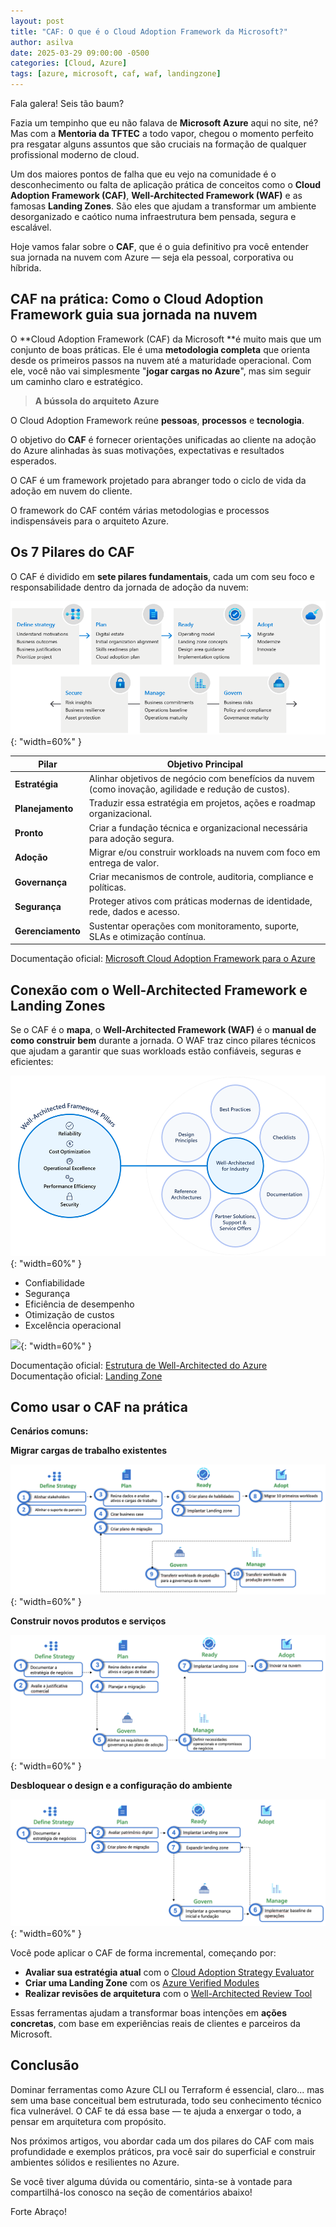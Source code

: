 ```yaml
---
layout: post
title: "CAF: O que é o Cloud Adoption Framework da Microsoft?"
author: asilva
date: 2025-03-29 09:00:00 -0500
categories: [Cloud, Azure]
tags: [azure, microsoft, caf, waf, landingzone]
---
```


Fala galera! Seis tão baum?

Fazia um tempinho que eu não falava de **Microsoft Azure** aqui no site, né? Mas com a **Mentoria da TFTEC** a todo vapor, chegou o momento perfeito pra resgatar alguns assuntos que são cruciais na formação de qualquer profissional moderno de cloud.

Um dos maiores pontos de falha que eu vejo na comunidade é o desconhecimento ou falta de aplicação prática de conceitos como o **Cloud Adoption Framework (CAF)**, **Well-Architected Framework (WAF)** e as famosas **Landing Zones**. São eles que ajudam a transformar um ambiente desorganizado e caótico numa infraestrutura bem pensada, segura e escalável.

Hoje vamos falar sobre o **CAF**, que é o guia definitivo pra você entender sua jornada na nuvem com Azure — seja ela pessoal, corporativa ou híbrida.

## **CAF na prática: Como o Cloud Adoption Framework guia sua jornada na nuvem**

O **Cloud Adoption Framework (CAF) da Microsoft **é muito mais que um conjunto de boas práticas. Ele é uma **metodologia completa** que orienta desde os primeiros passos na nuvem até a maturidade operacional. Com ele, você não vai simplesmente "**jogar cargas no Azure**", mas sim seguir um caminho claro e estratégico.

> **A bússola do arquiteto Azure**

O Cloud Adoption Framework reúne **pessoas**, **processos** e **tecnologia**.

O objetivo do **CAF** é fornecer orientações unificadas ao cliente na adoção do Azure alinhadas às suas motivações, expectativas e resultados esperados.

O CAF é um framework projetado para abranger todo o ciclo de vida da adoção em nuvem do cliente. 

O framework do CAF contém várias metodologias e processos indispensáveis para o arquiteto Azure.

## **Os 7 Pilares do CAF**

O CAF é dividido em **sete pilares fundamentais**, cada um com seu foco e responsabilidade dentro da jornada de adoção da nuvem:

![](/assets/img/109/caf01.png){: "width=60%" }

| **Pilar**           |  **Objetivo Principal**                                                                              |
|---------------------|------------------------------------------------------------------------------------------------------|
| **Estratégia**      | Alinhar objetivos de negócio com benefícios da nuvem (como inovação, agilidade e redução de custos). |
| **Planejamento**    | Traduzir essa estratégia em projetos, ações e roadmap organizacional.                                |
| **Pronto**          | Criar a fundação técnica e organizacional necessária para adoção segura.                             |
| **Adoção**          | Migrar e/ou construir workloads na nuvem com foco em entrega de valor.                               |
| **Governança**      | Criar mecanismos de controle, auditoria, compliance e políticas.                                     |
| **Segurança**       | Proteger ativos com práticas modernas de identidade, rede, dados e acesso.                           |
| **Gerenciamento**   | Sustentar operações com monitoramento, suporte, SLAs e otimização contínua.                          |

Documentação oficial: <a href="https://learn.microsoft.com/pt-br/azure/cloud-adoption-framework/" target="_blank">Microsoft Cloud Adoption Framework para o Azure</a>

## **Conexão com o Well-Architected Framework e Landing Zones**

Se o CAF é o **mapa**, o **Well-Architected Framework (WAF)** é o **manual de como construir bem** durante a jornada. O WAF traz cinco pilares técnicos que ajudam a garantir que suas workloads estão confiáveis, seguras e eficientes:

![](/assets/img/109/caf02.png){: "width=60%" }

- Confiabilidade
- Segurança
- Eficiência de desempenho
- Otimização de custos
- Excelência operacional

![](/assets/img/109/caf03.png){: "width=60%" }

Documentação oficial: <a href="https://learn.microsoft.com/pt-br/azure/well-architected/" target="_blank">Estrutura de Well-Architected do Azure</a>
Documentação oficial: <a href="https://learn.microsoft.com/pt-br/azure/cloud-adoption-framework/ready/landing-zone/" target="_blank">Landing Zone</a>

## **Como usar o CAF na prática**

**Cenários comuns:**

**Migrar cargas de trabalho existentes**

![](/assets/img/109/caf04.png){: "width=60%" }

**Construir novos produtos e serviços**

![](/assets/img/109/caf05.png){: "width=60%" }

**Desbloquear o design e a configuração do ambiente**

![](/assets/img/109/caf06.png){: "width=60%" }

Você pode aplicar o CAF de forma incremental, começando por:

- **Avaliar sua estratégia atual** com o [Cloud Adoption Strategy Evaluator](https://learn.microsoft.com/en-us/assessments/cloud-adoption-strategy-evaluator/)
- **Criar uma Landing Zone** com os [Azure Verified Modules](https://learn.microsoft.com/en-us/azure/cloud-adoption-framework/ready/azure-landing-zone/)
- **Realizar revisões de arquitetura** com o [Well-Architected Review Tool](https://learn.microsoft.com/en-us/assessments/azure-well-architected-review/)

Essas ferramentas ajudam a transformar boas intenções em **ações concretas**, com base em experiências reais de clientes e parceiros da Microsoft.

## **Conclusão**

Dominar ferramentas como Azure CLI ou Terraform é essencial, claro... mas sem uma base conceitual bem estruturada, todo seu conhecimento técnico fica vulnerável. O CAF te dá essa base — te ajuda a enxergar o todo, a pensar em arquitetura com propósito.

Nos próximos artigos, vou abordar cada um dos pilares do CAF com mais profundidade e exemplos práticos, pra você sair do superficial e construir ambientes sólidos e resilientes no Azure.

Se você tiver alguma dúvida ou comentário, sinta-se à vontade para compartilhá-los conosco na seção de comentários abaixo!

Forte Abraço!
